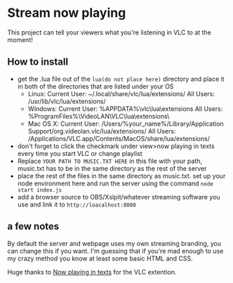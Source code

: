 # Stream now playing
This project can tell your viewers what you're listening in VLC to at the moment!
## How to install

 - get the .lua file out of the ``lua(do not place here)`` directory and place it in both of the directories that are listed under your OS
	 - Linux:   Current User: ~/.local/share/vlc/lua/extensions/
	        All Users: /usr/lib/vlc/lua/extensions/
	 - Windows:   Current User: %APPDATA%\vlc\lua\extensions
		        All Users: %ProgramFiles%\VideoLAN\VLC\lua\extensions\
	 - Mac OS X:   Current User: /Users/%your_name%/Library/Application Support/org.videolan.vlc/lua/extensions/
		        All Users: /Applications/VLC.app/Contents/MacOS/share/lua/extensions/
- don't forget to click the checkmark under view>now playing in texts every time you start VLC or change playlist
- Replace ``YOUR PATH TO MUSIC.TXT HERE`` in this file with your path, music.txt has to be in the same directory as the rest of the server
- place the rest of the files in the same directory as music.txt. set up your node environment here and run the server using the command ``node start index.js``
- add a browser source to OBS/Xslpit/whatever streaming software you use and link it to ``http://loacalhost:8080``
## a few notes

By default the server and webpage uses my own streaming branding, you can change this if you want. I'm guessing that if you're mad enough to use my crazy method you know at least some basic HTML and CSS.

Huge thanks to [Now playing in texts](https://addons.videolan.org/p/1172613/) for the VLC extention.